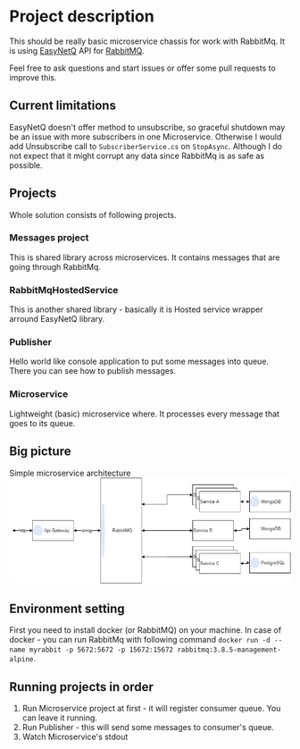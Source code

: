 # Project description
This should be really basic microservice chassis for work with RabbitMq. It is using [EasyNetQ](https://github.com/EasyNetQ/EasyNetQ) API for [RabbitMQ](https://www.rabbitmq.com/).

Feel free to ask questions and start issues or offer some pull requests to improve this.

## Current limitations
EasyNetQ doesn't offer method to unsubscribe, so graceful shutdown may be an issue with more subscribers in one Microservice. Otherwise I would add Unsubscribe call to `SubscriberService.cs` on `StopAsync`. Although I do not expect that it might corrupt any data since RabbitMq is as safe as possible.

## Projects
Whole solution consists of following projects.

### Messages project
This is shared library across microservices. It contains messages that are going through RabbitMq.

### RabbitMqHostedService
This is another shared library - basically it is Hosted service wrapper arround EasyNetQ library.

### Publisher
Hello world like console application to put some messages into queue. There you can see how to publish messages.

### Microservice
Lightweight (basic) microservice where. It processes every message that goes to its queue.


## Big picture
Simple microservice architecture
![simple microservice architecture](./basic_architecture.png)

## Environment setting
First you need to install docker (or RabbitMQ) on your machine. In case of docker - you can run RabbitMq with following command `docker run -d --name myrabbit -p 5672:5672 -p 15672:15672 rabbitmq:3.8.5-management-alpine`.

## Running projects in order
1) Run Microservice project at first - it will register consumer queue. You can leave it running.
2) Run Publisher - this will send some messages to consumer's queue.
3) Watch Microservice's stdout

